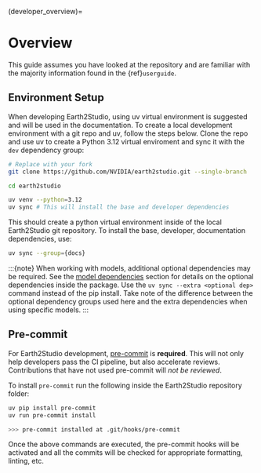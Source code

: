 <!-- markdownlint-disable MD025 -->

(developer_overview)=

# Overview

This guide assumes you have looked at the repository and are familiar with the majority
information found in the {ref}`userguide`.

## Environment Setup

When developing Earth2Studio, using uv virtual environment is suggested and will be used
in the documentation.
To create a local development environment with a git repo and uv, follow the steps
below.
Clone the repo and use uv to create a Python 3.12 virtual enviroment and sync it with
the `dev` dependency group:

```bash
# Replace with your fork
git clone https://github.com/NVIDIA/earth2studio.git --single-branch

cd earth2studio

uv venv --python=3.12
uv sync # This will install the base and developer dependencies
```

This should create a python virtual environment inside of the local Earth2Studio git
repository.
To install the base, developer, documentation dependencies, use:

```bash
uv sync --group={docs}
```

:::{note}
When working with models, additional optional dependencies may be required.
See the [model dependencies](#model_dependencies) section for details on the optional
dependencies inside the package.
Use the `uv sync --extra <optional dep>` command instead of the pip install.
Take note of the difference between the optional dependency groups used here and the
extra dependencies when using specific models.
:::

## Pre-commit

For Earth2Studio development, [pre-commit](https://pre-commit.com/) is **required**.
This will not only help developers pass the CI pipeline, but also accelerate reviews.
Contributions that have not used pre-commit will *not be reviewed*.

To install `pre-commit` run the following inside the Earth2Studio repository folder:

```bash
uv pip install pre-commit
uv run pre-commit install

>>> pre-commit installed at .git/hooks/pre-commit
```

Once the above commands are executed, the pre-commit hooks will be activated and all
the commits will be checked for appropriate formatting, linting, etc.
